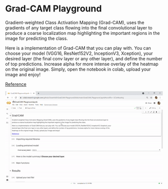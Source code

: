 # Grad-CAM Playground


Gradient-weighted Class Activation Mapping (Grad-CAM), uses the gradients of any target class flowing into the final convolutional
layer to produce a coarse localization map highlighting the
important regions in the image for predicting the class. 

Here is a implementation of Grad-CAM that you can play with. You can choose your model (VGG16, ResNet152V2, InceptionV3, Xception), your desired layer (the final conv layer or any other layer), and define the number of top predictions. Increase alpha for more intense overlay of the heatmap on the original image.
Simply, open the notebook in colab, upload your image and enjoy!

[Reference](https://arxiv.org/pdf/1610.02391.pdf)

![Demo](demo-gradcam-playground.gif)

